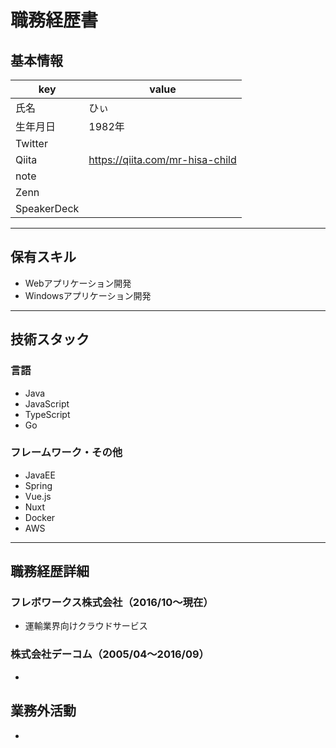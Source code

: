 # 職務経歴書

## 基本情報

|key|value|
|---|---|
|氏名|ひぃ|
|生年月日|1982年|
|Twitter||
|Qiita|https://qiita.com/mr-hisa-child|
|note||
|Zenn||
|SpeakerDeck||

---

## 保有スキル

- Webアプリケーション開発
- Windowsアプリケーション開発

---

## 技術スタック

### 言語

- Java
- JavaScript
- TypeScript
- Go

### フレームワーク・その他

- JavaEE
- Spring
- Vue.js
- Nuxt
- Docker
- AWS

---

## 職務経歴詳細

### フレボワークス株式会社（2016/10〜現在）

- 運輸業界向けクラウドサービス

### 株式会社デーコム（2005/04〜2016/09）

- 

## 業務外活動

- 
